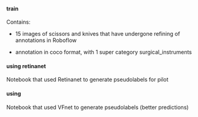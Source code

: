 #### train

Contains:

- 15 images of scissors and knives that have undergone refining of annotations in Roboflow

- annotation in coco format, with 1 super category surgical_instruments


#### using retinanet

Notebook that used Retinanet to generate pseudolabels for pilot


#### using

Notebook that used VFnet to generate pseudolabels (better predictions)
